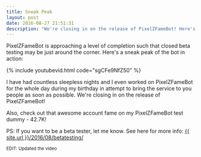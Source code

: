 ```yaml
---
title: Sneak Peak
layout: post
date: 2016-08-27 21:51:31
description: "We're closing in on the release of PixelZFameBot! Here's a sneak peak!"
---
```


PixelZFameBot is approaching a level of completion such that closed beta testing may be just around the corner. Here's a sneak peak of the bot in action:

{% include youtubevid.html code="sgCFe9NfZ50" %}

I have had countless sleepless nights and I even worked on PixelZFameBot for the whole day during my birthday in attempt to bring the service to you people as soon as possible. We're closing in on the release of PixelZFameBot!

Also, check out that awesome account fame on my PixelZFameBot test dummy - 42.7K!

PS: If you want to be a beta tester, let me know. See here for more info: <a href="Beta Testing">{{ site.url }}/2016/08/betatesting/</a>

<small>EDIT: Updated the video</small>